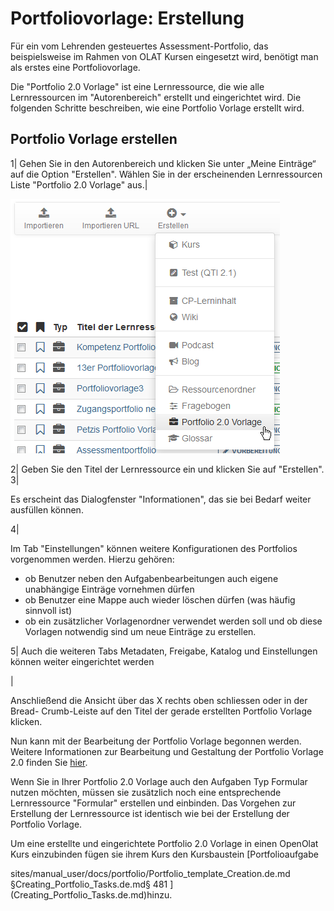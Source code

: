 # Portfoliovorlage: Erstellung

Für ein vom Lehrenden gesteuertes Assessment-Portfolio, das beispielsweise im
Rahmen von OLAT Kursen eingesetzt wird, benötigt man als erstes eine
Portfoliovorlage.

Die "Portfolio 2.0 Vorlage" ist eine Lernressource, die wie alle
Lernressourcen im "Autorenbereich" erstellt und eingerichtet wird. Die
folgenden Schritte beschreiben, wie eine Portfolio Vorlage erstellt wird.

Portfolio Vorlage erstellen  
---  
1| Gehen Sie in den Autorenbereich und klicken Sie unter „Meine Einträge“ auf
die Option "Erstellen". Wählen Sie in der erscheinenden Lernressourcen Liste
"Portfolio 2.0 Vorlage" aus.|

  

![](assets/portfolio_erstellen.png)  
  
2| Geben Sie den Titel der Lernressource ein und klicken Sie auf "Erstellen".  
3|

Es erscheint das Dialogfenster "Informationen", das sie bei Bedarf weiter
ausfüllen können.  
  
4|

Im Tab "Einstellungen" können weitere Konfigurationen des Portfolios
vorgenommen werden. Hierzu gehören:

  * ob Benutzer neben den Aufgabenbearbeitungen auch eigene unabhängige Einträge vornehmen dürfen
  * ob Benutzer eine Mappe auch wieder löschen dürfen (was häufig sinnvoll ist)
  * ob ein zusätzlicher Vorlagenordner verwendet werden soll und ob diese Vorlagen notwendig sind um neue Einträge zu erstellen.

  
5| Auch die weiteren Tabs Metadaten, Freigabe, Katalog und Einstellungen
können weiter eingerichtet werden  
  
|

Anschließend die Ansicht über das X rechts oben schliessen oder in der Bread-
Crumb-Leiste auf den Titel der gerade erstellten Portfolio Vorlage klicken.  

Nun kann mit der Bearbeitung der Portfolio Vorlage begonnen werden.  
Weitere Informationen zur Bearbeitung und Gestaltung der Portfolio Vorlage 2.0
finden Sie
[hier](Portfolio_template_Administration_and_editing.de.md).  
  
Wenn Sie in Ihrer Portfolio 2.0 Vorlage auch den Aufgaben Typ Formular nutzen
möchten, müssen sie zusätzlich noch eine entsprechende Lernressource
"Formular" erstellen und einbinden. Das Vorgehen zur Erstellung der
Lernressource ist identisch wie bei der Erstellung der Portfolio Vorlage.

Um eine erstellte und eingerichtete Portfolio 2.0 Vorlage in einen OpenOlat
Kurs einzubinden fügen sie ihrem Kurs den Kursbaustein [Portfolioaufgabe

sites/manual_user/docs/portfolio/Portfolio_template_Creation.de.md §Creating_Portfolio_Tasks.de.md§ 481
](Creating_Portfolio_Tasks.de.md)hinzu.

